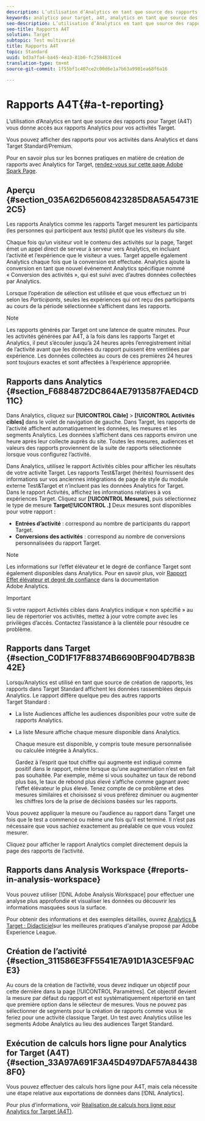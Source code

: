 ```yaml
---
description: L’utilisation d’Analytics en tant que source des rapports pour Target (A4T) vous donne accès aux rapports Analytics pour vos activités Target.
keywords: analytics pour target, a4t, analytics en tant que source des rapports
seo-description: L’utilisation d’Analytics en tant que source des rapports pour Target (A4T) vous donne accès aux rapports Analytics pour vos activités Target.
seo-title: Rapports A4T
solution: Target
subtopic: Test multivarié
title: Rapports A4T
topic: Standard
uuid: bd3a7fa4-ba45-4ea3-81b6-fc2584831ce4
translation-type: tm+mt
source-git-commit: 1f55bf1c407ce2c00d6e1a7b63a9901ea68f6a16

---
```



# Rapports A4T{#a-t-reporting}

L’utilisation d’Analytics en tant que source des rapports pour Target (A4T) vous donne accès aux rapports Analytics pour vos activités Target.

Vous pouvez afficher des rapports pour vos activités dans Analytics et dans Target Standard/Premium.

Pour en savoir plus sur les bonnes pratiques en matière de création de rapports avec Analytics for Target, [rendez-vous sur cette page Adobe Spark Page](https://spark.adobe.com/page/Lo3Spm4oBOvwF/).

## Aperçu {#section_035A62D65608423285D8A5A54731E2C5}

Les rapports Analytics comme les rapports Target mesurent les participants (les personnes qui participent aux tests) plutôt que les visiteurs du site.

Chaque fois qu’un visiteur voit le contenu des activités sur la page, Target émet un appel direct de serveur à serveur vers Analytics, en incluant l’activité et l’expérience que le visiteur a vues. Target appelle également Analytics chaque fois que la conversion est effectuée. Analytics ajoute la conversion en tant que nouvel événement Analytics spécifique nommé « Conversion des activités », qui est suivi avec d’autres données collectées par Analytics.

Lorsque l’opération de sélection est utilisée et que vous effectuez un tri selon les *Participants*, seules les expériences qui ont reçu des participants au cours de la période sélectionnée s’affichent dans les rapports.

>[!NOTE]
>
>Les rapports générés par Target ont une latence de quatre minutes. Pour les activités générées par A4T, à la fois dans les rapports Target et Analytics, il peut s’écouler jusqu’à 24 heures après l’enregistrement initial de l’activité avant que les données du rapport puissent être ventilées par expérience. Les données collectées au cours de ces premières 24 heures sont toujours exactes et sont affectées à l’expérience appropriée.

## Rapports dans Analytics  {#section_F6884872DC864AE7913587FAED4CD11C}

Dans Analytics, cliquez sur **[!UICONTROL Cible]** &gt; **[!UICONTROL Activités cibles]** dans le volet de navigation de gauche. Dans Target, les rapports de l’activité affichent automatiquement les données, les mesures et les segments Analytics. Les données s’affichent dans ces rapports environ une heure après leur collecte auprès du site. Toutes les mesures, audiences et valeurs des rapports proviennent de la suite de rapports sélectionnée lorsque vous configurez l’activité.

Dans Analytics, utilisez le rapport Activités cibles pour afficher les résultats de votre activité Target. Les rapports Test&amp;Target (hérités) fournissent des informations sur vos anciennes intégrations de page de style du module externe Test&amp;Target et n’incluent pas les données Analytics for Target. Dans le rapport Activités, affichez les informations relatives à vos expériences Target. Cliquez sur **[!UICONTROL Mesures]**, puis sélectionnez le type de mesure **Target[!UICONTROL .]** Deux mesures sont disponibles pour votre rapport :

* **Entrées d’activité** : correspond au nombre de participants du rapport Target.
* **Conversions des activités** : correspond au nombre de conversions personnalisées du rapport Target.

>[!NOTE]
>
>Les informations sur l’effet élévateur et le degré de confiance Target sont également disponibles dans Analytics. Pour en savoir plus, voir [Rapport Effet élévateur et degré de confiance](https://marketing.adobe.com/resources/help/en_US/reference/report_target_lift_confidence.html) dans la documentation Adobe Analytics.

>[!IMPORTANT]
>
>Si votre rapport Activités cibles dans Analytics indique « non spécifié » au lieu de répertorier vos activités, mettez à jour votre compte avec les privilèges d’accès. Contactez l’assistance à la clientèle pour résoudre ce problème.

## Rapports dans Target  {#section_C0D1F17F88374B6690BF904D7B83B42E}

Lorsqu’Analytics est utilisé en tant que source de création de rapports, les rapports dans Target Standard affichent les données rassemblées depuis Analytics. Le rapport diffère quelque peu des autres rapports Target Standard :

* La liste Audiences affiche les audiences disponibles pour votre suite de rapports Analytics.
* La liste Mesure affiche chaque mesure disponible dans Analytics.

   Chaque mesure est disponible, y compris toute mesure personnalisée ou calculée intégrée à Analytics..

   Gardez à l’esprit que tout chiffre qui augmente est indiqué comme positif dans le rapport, même lorsque qu’une augmentation n’est en fait pas souhaitée. Par exemple, même si vous souhaitez un taux de rebond plus bas, le taux de rebond plus élevé s’affiche comme gagnant avec l’effet élévateur le plus élevé. Tenez compte de ce problème et des mesures similaires et choisissez si vous préférez diminuer ou augmenter les chiffres lors de la prise de décisions basées sur les rapports.

Vous pouvez appliquer la mesure ou l’audience au rapport dans Target une fois que le test a commencé ou même une fois qu’il est terminé. Il n’est pas nécessaire que vous sachiez exactement au préalable ce que vous voulez mesurer.

Cliquez pour afficher le rapport Analytics complet directement depuis la page des rapports de l’activité.

## Rapports dans Analysis Workspace {#reports-in-analysis-workspace}

Vous pouvez utiliser [!DNL Adobe Analysis Workspace] pour effectuer une analyse plus approfondie et visualiser les données ou découvrir les informations masquées sous la surface.

Pour obtenir des informations et des exemples détaillés, ouvrez [Analytics &amp; Target : Didacticiel](https://spark.adobe.com/page/Lo3Spm4oBOvwF/)sur les meilleures pratiques d&#39;analyse proposé par Adobe Experience League.

## Création de l’activité {#section_311586E3FF5541E7A91D1A3CE5F9ACE3}

Au cours de la création de l’activité, vous devez indiquer un objectif pour cette dernière dans la page [!UICONTROL Paramètres]. Cet objectif devient la mesure par défaut du rapport et est systématiquement répertorié en tant que première option dans le sélecteur de mesures. Vous ne pouvez pas sélectionner de segments pour la création de rapports comme vous le feriez pour une activité classique Target. Un test avec Analytics utilise les segments Adobe Analytics au lieu des audiences Target Standard.

## Exécution de calculs hors ligne pour Analytics for Target (A4T) {#section_33A97A691F3A45D497DAF57A844388F0}

Vous pouvez effectuer des calculs hors ligne pour A4T, mais cela nécessite une étape relative aux exportations de données dans [!DNL Analytics].

Pour plus d’informations, voir [Réalisation de calculs hors ligne pour Analytics for Target (A4T)](../../c-reports/conversion-rate.md#concept_0D0002A1EBDF420E9C50E2A46F36629B).
